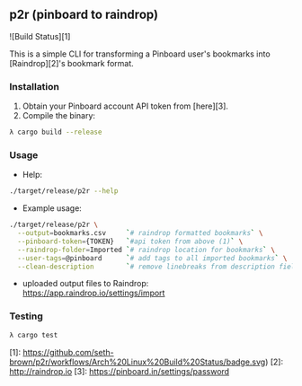 p2r (pinboard to raindrop)
---

![Build Status][1]

This is a simple CLI for transforming a Pinboard user's bookmarks into
[Raindrop][2]'s bookmark format.

### Installation

1. Obtain your Pinboard account API token from [here][3].
2. Compile the binary:

``` bash
λ cargo build --release
```

### Usage
* Help:

``` bash
./target/release/p2r --help
```

* Example usage:

``` bash
./target/release/p2r \
  --output=bookmarks.csv     `# raindrop formatted bookmarks` \
  --pinboard-token={TOKEN}   `#api token from above (1)` \
  --raindrop-folder=Imported `# raindrop location for bookmarks` \
  --user-tags=@pinboard      `# add tags to all imported bookmarks` \
  --clean-description        `# remove linebreaks from description field` \
```

* uploaded output files to Raindrop: https://app.raindrop.io/settings/import

### Testing

``` bash
λ cargo test
```

[1]: https://github.com/seth-brown/p2r/workflows/Arch%20Linux%20Build%20Status/badge.svg)
[2]: http://raindrop.io
[3]: https://pinboard.in/settings/password
